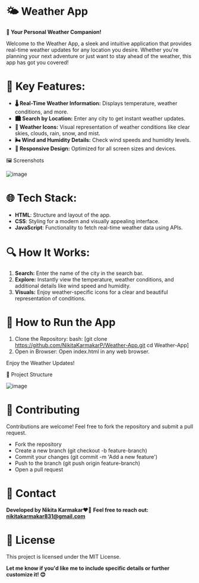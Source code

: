 # 🌤️ Weather App
**🚀 Your Personal Weather Companion!**

Welcome to the Weather App, a sleek and intuitive application that provides real-time weather updates for any location you desire. Whether you're planning your next adventure or just want to stay ahead of the weather, this app has got you covered!

# 🌟 Key Features:
- **🌡️ Real-Time Weather Information:** Displays temperature, weather conditions, and more.
- **🏙️ Search by Location:** Enter any city to get instant weather updates.
- **🌈 Weather Icons:** Visual representation of weather conditions like clear skies, clouds, rain, snow, and mist.
- **🌬️ Wind and Humidity Details:** Check wind speeds and humidity levels.
- **📱 Responsive Design:** Optimized for all screen sizes and devices.
 
🖼️ Screenshots

![image](https://github.com/user-attachments/assets/1723a96f-bdb1-48ab-b540-81d3288b1288)

# 🌐 Tech Stack:
- **HTML**: Structure and layout of the app.
- **CSS**: Styling for a modern and visually appealing interface.
- **JavaScript**: Functionality to fetch real-time weather data using APIs.

# 🔍 How It Works:
1) **Search:** Enter the name of the city in the search bar.
2) **Explore:** Instantly view the temperature, weather conditions, and additional details like wind speed and humidity.
3) **Visuals:** Enjoy weather-specific icons for a clear and beautiful representation of conditions.

# 🚀 How to Run the App
1) Clone the Repository:
bash:
[git clone https://github.com/NikitaKarmakarP/Weather-App.git
cd Weather-App]
2) Open in Browser:
Open index.html in any web browser.

Enjoy the Weather Updates!

📂 Project Structure

![image](https://github.com/user-attachments/assets/e6823614-cc56-43c3-9210-9370b7ac9960)

# 🌟 Contributing
Contributions are welcome! Feel free to fork the repository and submit a pull request.

- Fork the repository
- Create a new branch (git checkout -b feature-branch)
- Commit your changes (git commit -m 'Add a new feature')
- Push to the branch (git push origin feature-branch)
- Open a pull request

# 📧 Contact
**Developed by Nikita Karmakar❤️💖**
**Feel free to reach out: nikitakarmakar831@gmail.com**

# 📜 License
This project is licensed under the MIT License.

**Let me know if you'd like me to include specific details or further customize it! 😊**
